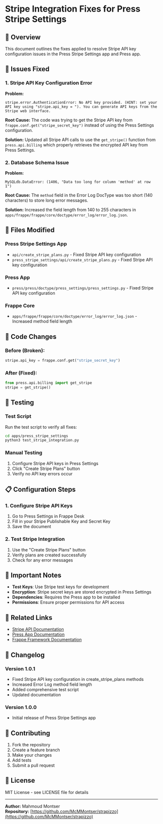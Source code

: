 # Stripe Integration Fixes for Press Stripe Settings

## 🚀 Overview

This document outlines the fixes applied to resolve Stripe API key configuration issues in the Press Stripe Settings app and Press app.

## 🔧 Issues Fixed

### 1. **Stripe API Key Configuration Error**

**Problem:**
```
stripe.error.AuthenticationError: No API key provided. (HINT: set your API key using "stripe.api_key = "). You can generate API keys from the Stripe web interface.
```

**Root Cause:**
The code was trying to get the Stripe API key from `frappe.conf.get("stripe_secret_key")` instead of using the Press Settings configuration.

**Solution:**
Updated all Stripe API calls to use the `get_stripe()` function from `press.api.billing` which properly retrieves the encrypted API key from Press Settings.

### 2. **Database Schema Issue**

**Problem:**
```
MySQLdb.DataError: (1406, "Data too long for column 'method' at row 1")
```

**Root Cause:**
The `method` field in the Error Log DocType was too short (140 characters) to store long error messages.

**Solution:**
Increased the field length from 140 to 255 characters in `apps/frappe/frappe/core/doctype/error_log/error_log.json`.

## 📁 Files Modified

### Press Stripe Settings App
- `api/create_stripe_plans.py` - Fixed Stripe API key configuration
- `press_stripe_settings/api/create_stripe_plans.py` - Fixed Stripe API key configuration

### Press App
- `press/press/doctype/press_settings/press_settings.py` - Fixed Stripe API key configuration

### Frappe Core
- `apps/frappe/frappe/core/doctype/error_log/error_log.json` - Increased method field length

## 🔄 Code Changes

### Before (Broken):
```python
stripe.api_key = frappe.conf.get("stripe_secret_key")
```

### After (Fixed):
```python
from press.api.billing import get_stripe
stripe = get_stripe()
```

## 🧪 Testing

### Test Script
Run the test script to verify all fixes:
```bash
cd apps/press_stripe_settings
python3 test_stripe_integration.py
```

### Manual Testing
1. Configure Stripe API keys in Press Settings
2. Click "Create Stripe Plans" button
3. Verify no API key errors occur

## 📋 Configuration Steps

### 1. Configure Stripe API Keys
1. Go to Press Settings in Frappe Desk
2. Fill in your Stripe Publishable Key and Secret Key
3. Save the document

### 2. Test Stripe Integration
1. Use the "Create Stripe Plans" button
2. Verify plans are created successfully
3. Check for any error messages

## 🚨 Important Notes

- **Test Keys**: Use Stripe test keys for development
- **Encryption**: Stripe secret keys are stored encrypted in Press Settings
- **Dependencies**: Requires the Press app to be installed
- **Permissions**: Ensure proper permissions for API access

## 🔗 Related Links

- [Stripe API Documentation](https://stripe.com/docs/api)
- [Press App Documentation](https://github.com/frappe/press)
- [Frappe Framework Documentation](https://frappeframework.com/docs)

## 📝 Changelog

### Version 1.0.1
- Fixed Stripe API key configuration in create_stripe_plans methods
- Increased Error Log method field length
- Added comprehensive test script
- Updated documentation

### Version 1.0.0
- Initial release of Press Stripe Settings app

## 🤝 Contributing

1. Fork the repository
2. Create a feature branch
3. Make your changes
4. Add tests
5. Submit a pull request

## 📄 License

MIT License - see LICENSE file for details

---

**Author:** Mahmoud Montser  
**Repository:** [https://github.com/McMMontser/strapizzo](https://github.com/McMMontser/strapizzo) 